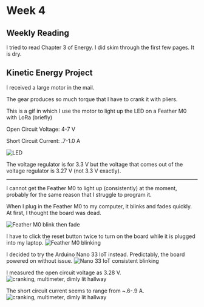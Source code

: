 # Week 4

## Weekly Reading

I tried to read Chapter 3 of Energy. I did skim through the first few pages. It is dry.

## Kinetic Energy Project

I received a large motor in the mail.




The gear produces so much torque that I have to crank it with pliers.

This is a gif in which I use the motor to light up the LED on a Feather M0 with LoRa (briefly)

Open Circuit Voltage: 4-7 V

Short Circuit Current: .7-1.0 A

![LED](https://enderversing.github.io/itp-blog/assets/img/kinetic_2.gif)


The voltage regulator is for 3.3 V but the voltage that comes out of the voltage regulator is 3.27 V (not 3.3 V exactly).

---

I cannot get the Feather M0 to light up (consistently) at the moment, probably for the same reason that I struggle to program it.

When I plug in the Feather M0 to my computer, it blinks and fades quickly. At first, I thought the board was dead.

![Feather M0 blink then fade](https://enderversing.github.io/itp-blog/assets/img/energy/week4/1.gif)

I have to click the reset button twice to turn on the board while it is plugged into my laptop. 
![Feather M0 blinking](https://enderversing.github.io/itp-blog/assets/img/energy/week4/2.gif)

I decided to try the Arduino Nano 33 IoT instead. Predictably, the board powered on without issue.
![Nano 33 IoT consistent blinking](https://enderversing.github.io/itp-blog/assets/img/energy/week4/3.gif)

I measured the open circuit voltage as 3.28 V.
![cranking, multimeter, dimly lit hallway](https://enderversing.github.io/itp-blog/assets/img/energy/week4/4.gif)

The short circuit current seems to range from ~.6-.9 A.
![cranking, multimeter, dimly lit hallway](https://enderversing.github.io/itp-blog/assets/img/energy/week4/5.gif)


